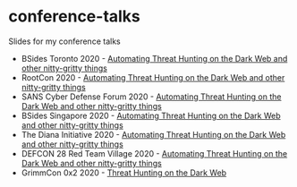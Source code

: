 # conference-talks
Slides for my conference talks

- BSides Toronto 2020 - [Automating Threat Hunting on the Dark Web and other nitty-gritty things](BSides%20Toronto%202020/Automate_Dark_Web_Hunting.pdf)
- RootCon 2020 - [Automating Threat Hunting on the Dark Web and other nitty-gritty things](RootCon%202020/Automate_Dark_Web_Hunting.pdf)
- SANS Cyber Defense Forum 2020 - [Automating Threat Hunting on the Dark Web and other nitty-gritty things](SANS%20Cyber%20Defense%20Forum%202020/Automate_Dark_Web_Hunting.pdf)
- BSides Singapore 2020 - [Automating Threat Hunting on the Dark Web and other nitty-gritty things](BSides%20Singapore%202020/Automate_Dark_Web_Hunting.pdf)
- The Diana Initiative 2020 - [Automating Threat Hunting on the Dark Web and other nitty-gritty things](The%20Diana%20Initiative%202020/Automate_Dark_Web_Hunting.pdf)
- DEFCON 28 Red Team Village 2020 - [Automating Threat Hunting on the Dark Web and other nitty-gritty things](DEFCON%2028%20Red%20Team%20Village%202020/Automate_Dark_Web_Hunting.pdf)
- GrimmCon 0x2 2020 - [Threat Hunting on the Dark Web](GrimmCon%200x2%202020/Threat_Hunting_on_the_Dark_Web.pdf)



